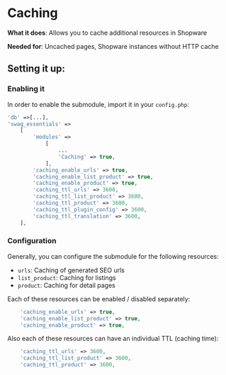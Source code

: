 # Caching
**What it does**: Allows you to cache additional resources in Shopware

**Needed for**: Uncached pages, Shopware instances without HTTP cache

## Setting it up:
### Enabling it
In order to enable the submodule, import it in your `config.php`:

```php
'db' =>[...],    
'swag_essentials' =>
    [
        'modules' =>
            [
                ...
                'Caching' => true,
            ],        
        'caching_enable_urls' => true,
        'caching_enable_list_product' => true,
        'caching_enable_product' => true,
        'caching_ttl_urls' => 3600,
        'caching_ttl_list_product' => 3600,
        'caching_ttl_product' => 3600,
        'caching_ttl_plugin_config' => 3600,
        'caching_ttl_translation' => 3600,
    ],
```

### Configuration
Generally, you can configure the submodule for the following resources:

 * `urls`: Caching of generated SEO urls
 * `list_product`: Caching for listings
 * `product`: Caching for detail pages

 Each of these resources can be enabled / disabled separately:

```php
    'caching_enable_urls' => true,
    'caching_enable_list_product' => true,
    'caching_enable_product' => true,
```

Also each of these resources can have an individual TTL (caching time):

```php
    'caching_ttl_urls' => 3600,
    'caching_ttl_list_product' => 3600,
    'caching_ttl_product' => 3600,
```
